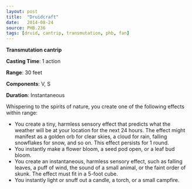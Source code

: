 ```yaml
---
layout: post
title:  "Druidcraft"
date:   2014-08-24
source: PHB.236
tags: [druid, cantrip, transmutation, phb, fan]
---
```


**Transmutation cantrip**

**Casting Time**: 1 action

**Range**: 30 feet

**Components**: V, S

**Duration**: Instantaneous

Whispering to the spirits of nature, you create one of the following effects within range:

* You create a tiny, harmless sensory effect that predicts what the weather will be at your location for the next 24 hours. The effect might manifest as a golden orb for clear skies, a cloud for rain, falling snowflakes for snow, and so on. This effect persists for 1 round.
* You instantly make a flower bloom, a seed pod open, or a leaf bud bloom.
* You create an instantaneous, harmless sensory effect, such as falling leaves, a puff of wind, the sound of a small animal, or the faint order of skunk. The effect must fit in a 5-foot cube.
* You instantly light or snuff out a candle, a torch, or a small campfire.
